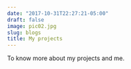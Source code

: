 ```yaml
---
date: "2017-10-31T22:27:21-05:00"
draft: false
image: pic02.jpg
slug: blogs
title: My projects
---
```


To know more about my projects and me. 